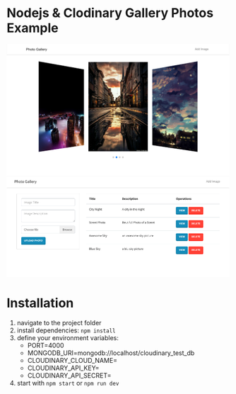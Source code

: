# Nodejs & Clodinary Gallery Photos Example
![](docs/swiper_gallery.png)
![](docs/photos_panel.png)

# Installation
1. navigate to the project folder
2. install dependencies: `npm install`
3. define your environment variables: 
    - PORT=4000
    - MONGODB_URI=mongodb://localhost/cloudinary_test_db
   - CLOUDINARY_CLOUD_NAME=
    - CLOUDINARY_API_KEY=
    - CLOUDINARY_API_SECRET=
4. start with `npm start` or `npm run dev`